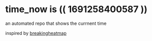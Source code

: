 # time_now is (( 1691258400587 ))

an automated repo that shows the currnent time

inspired by [breakingheatmap](https://github.com/breakingheatmap/breakingheatmap)